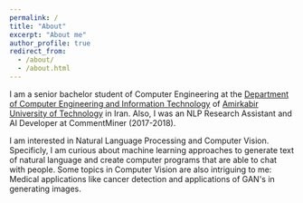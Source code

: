 ```yaml
---
permalink: /
title: "About"
excerpt: "About me"
author_profile: true
redirect_from: 
  - /about/
  - /about.html
---
```


I am a senior bachelor student of Computer Engineering at the [Department of Computer Engineering and Information Technology](http://ceit.aut.ac.ir/autcms/home.htm?depurl=computer-engineering&lang=en) of [Amirkabir University of Technology](http://aut.ac.ir/aut/) in Iran. Also, I was an NLP Research Assistant and AI Developer at CommentMiner (2017-2018).

I am interested in Natural Language Processing and Computer Vision. Specificly, I am curious about machine learning approaches to generate text of natural language and create computer programs that are able to chat with people. Some topics in Computer Vision are also intriguing to me: Medical applications like cancer detection and applications of GAN's in generating images.
